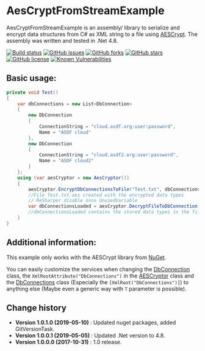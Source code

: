 AesCryptFromStreamExample
====================================

AesCryptFromStreamExample is an assembly/ library to serialize and encrypt data structures from C# as XML string to a file using [AESCrypt](https://www.aescrypt.com/).
The assembly was written and tested in .Net 4.8.

[![Build status](https://ci.appveyor.com/api/projects/status/qd124sp96fhwkbgk?svg=true)](https://ci.appveyor.com/project/SeppPenner/aescryptfromstreamexample)
[![GitHub issues](https://img.shields.io/github/issues/SeppPenner/AesCryptFromStreamExample.svg)](https://github.com/SeppPenner/AesCryptFromStreamExample/issues)
[![GitHub forks](https://img.shields.io/github/forks/SeppPenner/AesCryptFromStreamExample.svg)](https://github.com/SeppPenner/AesCryptFromStreamExample/network)
[![GitHub stars](https://img.shields.io/github/stars/SeppPenner/AesCryptFromStreamExample.svg)](https://github.com/SeppPenner/AesCryptFromStreamExample/stargazers)
[![GitHub license](https://img.shields.io/badge/license-AGPL-blue.svg)](https://raw.githubusercontent.com/SeppPenner/AesCryptFromStreamExample/master/License.txt)
[![Known Vulnerabilities](https://snyk.io/test/github/SeppPenner/AesCryptFromStreamExample/badge.svg)](https://snyk.io/test/github/SeppPenner/AesCryptFromStreamExample)

## Basic usage:
```csharp
private void Test()
{
    var dbConnections = new List<DbConnection>
    {
        new DbConnection
        {
            ConnectionString = "cloud.asdf.org:user:password",
            Name = "ASDF cloud"
        },
        new DbConnection
        {
            ConnectionString = "cloud.asdf2.org:user:password",
            Name = "ASDF cloud2"
        }
    };
    using (var aesCryptor = new AesCryptor())
    {
        aesCryptor.EncryptDbConnectionsToFile("Test.txt", dbConnections, "TestPW");
        //File Test.txt.aes created with the encrypted data types
        // ReSharper disable once UnusedVariable
        var dbConnectionsLoaded = aesCryptor.DecryptFileToDbConnection("Test.txt", "TestPW");
        //dbConnectionsLoaded contains the stored data types in the file
    }
}
```

## Additional information:
This example only works with the AESCrypt library from [NuGet](https://www.nuget.org/packages/SharpAESCrypt.dll/).

You can easily customize the services when changing the [DbConnection](https://github.com/SeppPenner/AesCryptFromStreamExample/blob/master/AesCryptFromStreamExample/Datatypes/DbConnection.cs) class, the `XmlRootAttribute("DbConnections")`
in the [AESCryptor](https://github.com/SeppPenner/AesCryptFromStreamExample/blob/master/AesCryptFromStreamExample/AesCryptor.cs) class and the [DbConnections](https://github.com/SeppPenner/AesCryptFromStreamExample/blob/master/AesCryptFromStreamExample/Datatypes/DbConnections.cs) class (Especially the `[XmlRoot("DbConnections")]`) to anything else
(Maybe even a generic way with `T` parameter is possible).


Change history
--------------

* **Version 1.0.1.0 (2019-05-10)** : Updated nuget packages, added GitVersionTask.
* **Version 1.0.0.1 (2019-05-05)** : Updated .Net version to 4.8.
* **Version 1.0.0.0 (2017-10-31)** : 1.0 release.
